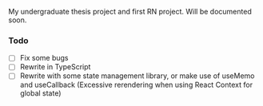My undergraduate thesis project and first RN project. Will be documented soon.

### Todo

- [ ] Fix some bugs
- [ ] Rewrite in TypeScript
- [ ] Rewrite with some state management library, or make use of useMemo and useCallback (Excessive rerendering when using React Context for global state)
